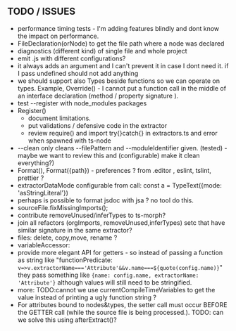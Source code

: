 
## TODO / ISSUES

 * performance timing tests - I'm adding features blindly and dont know the impact on performance.
 * FileDeclaration<Type>(orNode) to get the file path where a node was declared
 * diagnostics (different kind) of single file and whole project
 * emit .js with different configurations?
 * it always adds an argument and I can't prevent it in case I dont need it. if I pass undefined should not add anything
 * we should support also Types beside functions so we can operate on types. Example, Override() - I cannot put a function call in the middle of an interface declaration (method / property signature ).
 * test --register with node_modules packages
 * Register()
   * document limitations. 
   * put validations / defensive code in the extractor 
   * review require() and import   try{}catch{} in extractors.ts and error when spawned with ts-node
 * --clean only cleans --filePattern and --moduleIdentifier given. (tested) - maybe we want to review this and (configurable) make it clean everything?) 
 * Format(), Format({path})  - preferences ? from .editor , eslint, tslint, prettier ?
 * extractorDataMode configurable from call: const a = TypeText<SomeType>({mode: 'asStringLiteral'})
 * perhaps is possible to format jsdoc with jsa ? no tool do this.
 * sourceFile.fixMissingImports(); 
 * contribute removeUnused/inferTypes to ts-morph?
 * join all refactors (orgImports, removeUnused,inferTypes) setc that have similar signature in the same extractor?
 * files: delete, copy,move, rename ?
 * variableAccessor: 
  * provide more elegant API for getters - so instead of passing a function as string like "functionPredicate: `v=>v.extractorName==='Attribute'&&v.name===${quote(config.name)}`" they pass something like `{name: config.name, extractorName: 'Attribute'}` although values will still need to be stringified.
  * more: TODO:cannot we use currentCompileTimeVariables to get the value instead of printing a ugly  function string ?
  * For attributes bound to nodes&types, the setter call must occur BEFORE the GETTER call (while the source file is being processed.). TODO: can we solve this using afterExtract()?
 